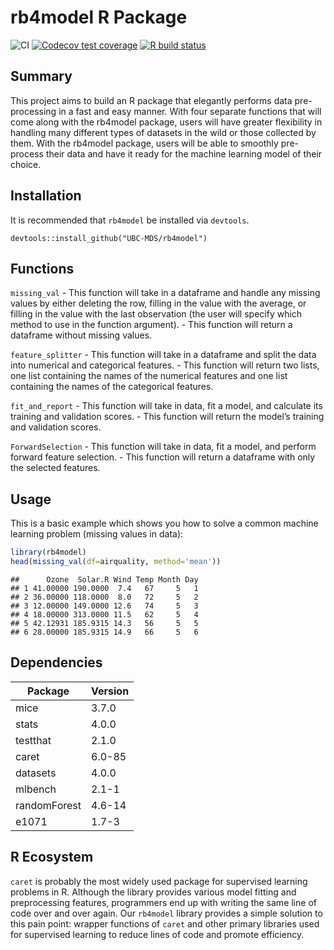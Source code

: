 
<!-- README.md is generated from README.Rmd. Please edit that file -->

# rb4model R Package

<!-- badges: start -->

![CI](https://github.com/UBC-MDS/rb4model/workflows/CI/badge.svg)
[![Codecov test
coverage](https://codecov.io/gh/UBC-MDS/rb4model/branch/master/graph/badge.svg)](https://codecov.io/gh/UBC-MDS/rb4model?branch=master)
[![R build
status](https://github.com/UBC-MDS/rb4model/workflows/R-CMD-check/badge.svg)](https://github.com/UBC-MDS/rb4model/actions)
<!-- badges: end -->

## Summary

This project aims to build an R package that elegantly performs data
pre-processing in a fast and easy manner. With four separate functions
that will come along with the rb4model package, users will have greater
flexibility in handling many different types of datasets in the wild or
those collected by them. With the rb4model package, users will be able
to smoothly pre-process their data and have it ready for the machine
learning model of their choice.

## Installation

It is recommended that `rb4model` be installed via `devtools`.

    devtools::install_github("UBC-MDS/rb4model")

## Functions

`missing_val` - This function will take in a dataframe and handle any
missing values by either deleting the row, filling in the value with the
average, or filling in the value with the last observation (the user
will specify which method to use in the function argument). - This
function will return a dataframe without missing values.

`feature_splitter` - This function will take in a dataframe and split
the data into numerical and categorical features. - This function will
return two lists, one list containing the names of the numerical
features and one list containing the names of the categorical features.

`fit_and_report` - This function will take in data, fit a model, and
calculate its training and validation scores. - This function will
return the model’s training and validation scores.

`ForwardSelection` - This function will take in data, fit a model, and
perform forward feature selection. - This function will return a
dataframe with only the selected features.

## Usage

This is a basic example which shows you how to solve a common machine
learning problem (missing values in data):

``` r
library(rb4model)
head(missing_val(df=airquality, method='mean'))
```

    ##      Ozone  Solar.R Wind Temp Month Day
    ## 1 41.00000 190.0000  7.4   67     5   1
    ## 2 36.00000 118.0000  8.0   72     5   2
    ## 3 12.00000 149.0000 12.6   74     5   3
    ## 4 18.00000 313.0000 11.5   62     5   4
    ## 5 42.12931 185.9315 14.3   56     5   5
    ## 6 28.00000 185.9315 14.9   66     5   6

## Dependencies

| Package      | Version |
| ------------ | ------- |
| mice         | 3.7.0   |
| stats        | 4.0.0   |
| testthat     | 2.1.0   |
| caret        | 6.0-85  |
| datasets     | 4.0.0   |
| mlbench      | 2.1-1   |
| randomForest | 4.6-14  |
| e1071        | 1.7-3   |

## R Ecosystem

`caret` is probably the most widely used package for supervised learning
problems in R. Although the library provides various model fitting and
preprocessing features, programmers end up with writing the same line of
code over and over again. Our `rb4model` library provides a simple
solution to this pain point: wrapper functions of `caret` and other
primary libraries used for supervised learning to reduce lines of code
and promote efficiency.
